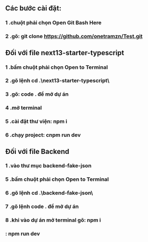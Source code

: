 ## Các bước cài đặt:
### 1 .chuột phải chọn Open Git Bash Here
### 2 .gõ: git clone https://github.com/onetramzn/Test.git
## Đối với file next13-starter-typescript
### 1 .bấm chuột phải chọn Open to Terminal
### 2 .gõ lệnh cd .\next13-starter-typescript\
### 3 .gõ: code . để mở dự án
### 4 .mở terminal
### 5 .cài đặt thư viện: npm i
### 6 .chạy project: cnpm run dev
## Đối với file Backend
### 1 .vào thư mục backend-fake-json
### 5 .bấm chuột phải chọn Open to Terminal
### 6 .gõ lệnh cd .\backend-fake-json\
### 7 .gõ lệnh code . để mở dự án
### 8 .khi vào dự án mở terminal gõ: npm i
###                                : npm run dev

